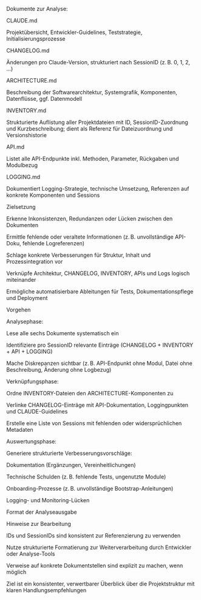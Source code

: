 
Dokumente zur Analyse:

CLAUDE.md

Projektübersicht, Entwickler-Guidelines, Teststrategie, Initialisierungsprozesse

CHANGELOG.md

Änderungen pro Claude-Version, strukturiert nach SessionID (z. B. 0, 1, 2, ...)

ARCHITECTURE.md

Beschreibung der Softwarearchitektur, Systemgrafik, Komponenten, Datenflüsse, ggf. Datenmodell

INVENTORY.md

Strukturierte Auflistung aller Projektdateien mit ID, SessionID-Zuordnung und Kurzbeschreibung; dient als Referenz für Dateizuordnung und Versionshistorie

API.md

Listet alle API-Endpunkte inkl. Methoden, Parameter, Rückgaben und Modulbezug

LOGGING.md

Dokumentiert Logging-Strategie, technische Umsetzung, Referenzen auf konkrete Komponenten und Sessions

Zielsetzung

Erkenne Inkonsistenzen, Redundanzen oder Lücken zwischen den Dokumenten

Ermittle fehlende oder veraltete Informationen (z. B. unvollständige API-Doku, fehlende Logreferenzen)

Schlage konkrete Verbesserungen für Struktur, Inhalt und Prozessintegration vor

Verknüpfe Architektur, CHANGELOG, INVENTORY, APIs und Logs logisch miteinander

Ermögliche automatisierbare Ableitungen für Tests, Dokumentationspflege und Deployment

Vorgehen

Analysephase:

Lese alle sechs Dokumente systematisch ein

Identifiziere pro SessionID relevante Einträge (CHANGELOG + INVENTORY + API + LOGGING)

Mache Diskrepanzen sichtbar (z. B. API-Endpunkt ohne Modul, Datei ohne Beschreibung, Änderung ohne Logbezug)

Verknüpfungsphase:

Ordne INVENTORY-Dateien den ARCHITECTURE-Komponenten zu

Verlinke CHANGELOG-Einträge mit API-Dokumentation, Loggingpunkten und CLAUDE-Guidelines

Erstelle eine Liste von Sessions mit fehlenden oder widersprüchlichen Metadaten

Auswertungsphase:

Generiere strukturierte Verbesserungsvorschläge:

Dokumentation (Ergänzungen, Vereinheitlichungen)

Technische Schulden (z. B. fehlende Tests, ungenutzte Module)

Onboarding-Prozesse (z. B. unvollständige Bootstrap-Anleitungen)

Logging- und Monitoring-Lücken

Format der Analyseausgabe

Hinweise zur Bearbeitung

IDs und SessionIDs sind konsistent zur Referenzierung zu verwenden

Nutze strukturierte Formatierung zur Weiterverarbeitung durch Entwickler oder Analyse-Tools

Verweise auf konkrete Dokumentstellen sind explizit zu machen, wenn möglich

Ziel ist ein konsistenter, verwertbarer Überblick über die Projektstruktur mit klaren Handlungsempfehlungen

